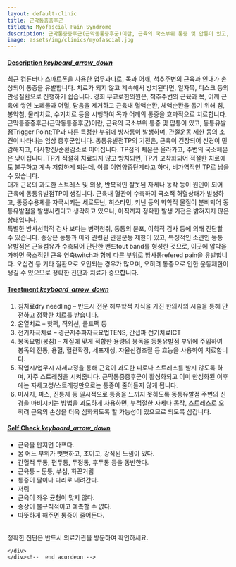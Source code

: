 ```yaml
---
layout: default-clinic
title: 근막통증증후군
titleEn: Myofascial Pain Syndrome
description: 근막통증증후근(근막동통증후군)이란, 근육의 국소부위 통증 및 압통이 있고, 동통유발점(트리거포인트)과 다른 특정한 부위에 방사통이 발생하며, 관절운동 제한 등의 소견이 나타나는 임상 증후군입니다.
image: assets/img/clinics/myofascial.jpg
---
```

<div id="acordeon">
  <div class="panel-group" id="accordion">
      <div class="panel panel-border panel-default">
        <div class="panel-heading" role="tab" id="headingOne">
            <a role="button" data-toggle="collapse" data-parent="#accordion" href="#collapseOne" aria-expanded="true" aria-controls="collapseOne">
                <h4 class="panel-title">
                Description
                <i class="material-icons">keyboard_arrow_down</i>
                </h4>
            </a>
        </div>
        <div id="collapseOne" class="panel-collapse collapse in">
          <div class="panel-body">
            <p>최근 컴퓨터나 스마트폰을 사용한 업무과다로, 목과 어깨, 척추주변의 근육과 인대가 손상되어 통증을 유발합니다. 치료가 되지 않고 계속해서 방치된다면, 일자목, 디스크 등의 만성질환으로 진행하기 쉽습니다. 경희 무교로한의원은, 척추주변의 근육과 목, 어깨 근육에 쌓인 노폐물과 어혈, 담음을 제거하고 근육내 혈액순환, 체액순환을 돕기 위해 침, 봉약침, 물리치료, 수기치료 등을 시행하여 목과 어깨의 통증을 효과적으로 치료합니다.<br />
            근막통증증후근(근막동통증후군)이란, 근육의 국소부위 통증 및 압통이 있고, 동통유발점Trigger Point;TP과 다른 특정한 부위에 방사통이 발생하며, 관절운동 제한 등의 소견이 나타나는 임상 증후군입니다. 동통유발점TP의 기전은, 근육이 긴장되어 신경이 민감해지고, 대사항진/순환감소로 이어집니다. TP점의 체온은 올라가고, 주변의 국소체온은 낮아집니다. TP가 적절히 치료되지 않고 방치되면, TP가 고착화되어 적절한 치료에도 불구하고 계속 저항하게 되는데, 이를 이영양증단계라고 하며, 비가역적인 TP로 남을 수 있습니다.<br />
            대개 근육의 과도한 스트레스 및 외상, 반복적인 잘못된 자세나 동작 등이 원인이 되어 근육에 동통유발점TP이 생깁니다. 근육내 혈관이 수축하여 국소적 허혈상태가 발생하고, 통증수용체를 자극시키는 세로토닌, 히스타민, 키닌 등의 화학적 물질이 분비되어 동통유발점을 발생시킨다고 생각하고 있으나, 아직까지 정확한 발생 기전은 밝혀지지 않은 상태입니다.<br />
            특별한 방사선학적 검사 보다는 병력청취, 동통의 분포, 이학적 검사 등에 의해 진단할 수 있습니다. 증상은 동통과 이와 관련된 관절운동 제한이 있고, 특징적인 소견인 동통 유발점은 근육섬유가 수축되어 단단한 밴드tout band를 형성한 것으로, 이곳에 압박을 가하면 국소적인 근육 연축twitch과 함께 다른 부위로 방사통refered pain을 유발합니다. 오십견 등 기타 질환으로 오인되는 경우가 많으며, 오히려 통증으로 인한 운동제한이 생길 수 있으므로 정확한 진단과 치료가 중요합니다.</p>
          </div>
        </div>
      </div>
      <div class="panel panel-border panel-default">
        <div class="panel-heading" role="tab" id="headingOne">
            <a role="button" data-toggle="collapse" data-parent="#accordion" href="#collapseTwo" aria-controls="collapseOne">
                <h4 class="panel-title">
                Treatment
                <i class="material-icons">keyboard_arrow_down</i>
                </h4>
            </a>
        </div>
        <div id="collapseTwo" class="panel-collapse collapse">
          <div class="panel-body">
          <ol>
          <li>침치료dry needling – 반드시 전문 해부학적 지식을 가진 한의사의 시술을 통해 안전하고 정확한 치료를 받습니다.</li>
          <li>온열치료 – 핫팩, 적외선, 콜드팩 등</li>
          <li>전기자극치료 – 경근저주파자극요법TENS, 간섭파 전기치료ICT</li>
          <li>봉독요법(봉침) – 체질에 맞게 적합한 용량의 봉독을 동통유발점 부위에 주입하여 봉독의 진통, 용혈, 혈관확장, 세포재생, 자율신경조절 등 효능을 사용하여 치료합니다.</li>
          <li>작업시/업무시 자세교정을 통해 근육이 과도한 피로나 스트레스를 받지 않도록 하며, 자주 스트레칭을 시켜줍니다. 근막통증증후군이 활성화되고 이미 만성화된 이후에는 자세교성/스트레칭만으로는 통증이 줄어들지 않게 됩니다.</li>
          <li>마사지, 파스, 진통제 등 일시적으로 통증을 느끼지 못하도록 동통유발점 주변의 신경을 마비시키는 방법을 과도하게 사용하면, 부적절한 자세나 동작, 스트레스로 오히려 근육의 손상을 더욱 심화되도록 할 가능성이 있으므로 되도록 삼갑니다.</li>
          </ol>
          </div>
        </div>
      </div>
      <div class="panel panel-border panel-default">
        <div class="panel-heading" role="tab" id="headingOne">
            <a role="button" data-toggle="collapse" data-parent="#accordion" href="#collapseThree" aria-controls="collapseOne">
                <h4 class="panel-title">
                Self Check
                <i class="material-icons">keyboard_arrow_down</i>
                </h4>
            </a>
        </div>
        <div id="collapseThree" class="panel-collapse collapse">
          <div class="panel-body">
            <ul>
            <li>근육을 만지면 아프다.</li>
            <li>몸 어느 부위가 뻣뻣하고, 조이고, 강직된 느낌이 있다.</li>
            <li>간헐적 두통, 편두통, 두정통, 후두통 등을 동반한다.</li>
            <li>근육통 – 둔통, 쑤심, 화끈거림</li>
            <li>통증이 팔이나 다리로 내려간다.</li>
            <li>저림</li>
            <li>근육이 좌우 균형이 맞지 않다.</li>
            <li>증상이 불규칙적이고 예측할 수 없다.</li>
            <li>따뜻하게 해주면 통증이 줄어든다.</li>
            </ul>
            <br />
            정확한 진단은 반드시 의료기관을 방문하여 확인하세요.
          </div>
        </div>
      </div>

    </div>
    </div><!--  end acordeon -->
